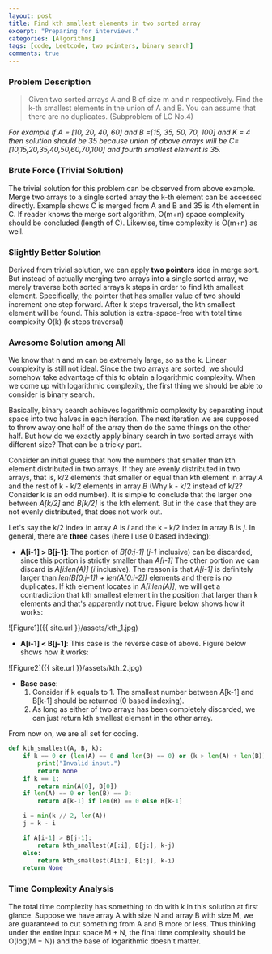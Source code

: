 ```yaml
---
layout: post
title: Find kth smallest elements in two sorted array
excerpt: "Preparing for interviews."
categories: [Algorithms]
tags: [code, Leetcode, two pointers, binary search]
comments: true
---
```


### Problem Description

> Given two sorted arrays A and B of size m and n respectively. Find the k-th smallest elements in the union of A and B. You can assume that there are no duplicates. (Subproblem of LC No.4)

*For example if A = [10, 20, 40, 60] and B =[15, 35, 50, 70, 100] and K = 4 then solution should be 35 because union of above arrays will be
C= [10,15,20,35,40,50,60,70,100] and fourth smallest element is 35.*

### Brute Force (Trivial Solution)

The trivial solution for this problem can be observed from above example. Merge two arrays to a single sorted array the k-th element can be accessed directly. Example shows C is merged from A and B and 35 is 4th element in C. If reader knows the merge sort algorithm, O(m+n) space complexity should be concluded (length of C). Likewise, time complexity is O(m+n) as well.

### Slightly Better Solution

Derived from trivial solution, we can apply **two pointers** idea in merge sort. But instead of actually merging two arrays into a single sorted array, we merely traverse both sorted arrays k steps in order to find kth smallest element. Specifically, the pointer that has smaller value of two should increment one step forward. After k steps traversal, the kth smallest element will be found. This solution is extra-space-free with total time complexity O(k) (k steps traversal)

### Awesome Solution among All

We know that n and m can be extremely large, so as the k. Linear complexity is still not ideal. Since the two arrays are sorted, we should somehow take advantage of this to obtain a logarithmic complexity. When we come up with logarithmic complexity, the first thing we should be able to consider is binary search.

Basically, binary search achieves logarithmic complexity by separating input space into two halves in each iteration. The next iteration we are supposed to throw away one half of the array then do the same things on the other half. But how do we exactly apply binary search in two sorted arrays with different size? That can be a tricky part.

Consider an initial guess that how the numbers that smaller than kth element distributed in two arrays. If they are evenly distributed in two arrays, that is, k/2 elements that smaller or equal than kth element in array *A* and the rest of k - k/2 elements in array *B* (Why k - k/2 instead of k/2? Consider k is an odd number). It is simple to conclude that the larger one between *A[k/2]* and *B[k/2]* is the kth element. But in the case that they are not evenly distributed, that does not work out.

Let's say the k/2 index in array A is *i* and the k - k/2 index in array B is *j*. In general, there are **three** cases (here I use 0 based indexing):

+ **A[i-1] > B[j-1]**: The portion of *B[0:j-1]* (*j-1* inclusive) can be discarded, since this portion is strictly smaller than *A[i-1]* The other portion we can discard is *A[i:len(A)]* (*i* inclusive). The reason is that *A[i-1]* is definitely larger than *len(B[0:j-1]) + len(A[0:i-2])* elements and there is no duplicates. If kth element locates in *A[i:len(A)]*, we will get a contradiction that kth smallest element in the position that larger than k elements and that's apparently not true. Figure below shows how it works:  

![Figure1]({{ site.url }}/assets/kth_1.jpg)  

+ **A[i-1] < B[j-1]**: This case is the reverse case of above. Figure below shows how it works:  

![Figure2]({{ site.url }}/assets/kth_2.jpg)  

+ **Base case**:
   1. Consider if k equals to 1. The smallest number between A[k-1] and B[k-1] should be returned (0 based indexing).  
   2. As long as either of two arrays has been completely discarded, we can just return kth smallest element in the other array.  

From now on, we are all set for coding.

```python
def kth_smallest(A, B, k):
    if k == 0 or (len(A) == 0 and len(B) == 0) or (k > len(A) + len(B)):
        print("Invalid input.")
        return None
    if k == 1:
        return min(A[0], B[0])
    if len(A) == 0 or len(B) == 0:
        return A[k-1] if len(B) == 0 else B[k-1]

    i = min(k // 2, len(A))
    j = k - i

    if A[i-1] > B[j-1]:
        return kth_smallest(A[:i], B[j:], k-j)
    else:
        return kth_smallest(A[i:], B[:j], k-i)
    return None
```

### Time Complexity Analysis

The total time complexity has something to do with k in this solution at first glance. Suppose we have array A with size N and array B with size M, we are guaranteed to cut something from A and B more or less. Thus thinking under the entire input space M + N, the final time complexity should be O(log(M + N)) and the base of logarithmic doesn't matter.
